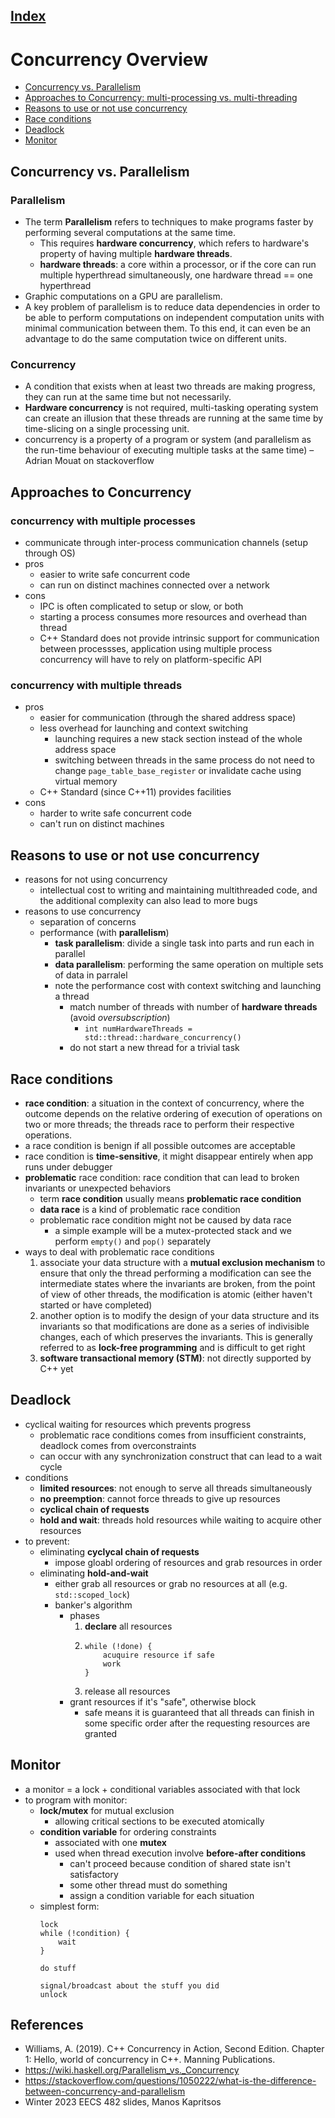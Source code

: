 ## [Index](../README.md)

# Concurrency Overview

- [Concurrency vs. Parallelism](#concurrency-vs-parallelism)
- [Approaches to Concurrency: multi-processing vs. multi-threading](#approaches-to-concurrency)
- [Reasons to use or not use concurrency](#reasons-to-use-or-not-use-concurrency)
- [Race conditions](#race-conditions)
- [Deadlock](#deadlock)
- [Monitor](#monitor)

## Concurrency vs. Parallelism

### Parallelism

- The term __Parallelism__ refers to techniques to make programs faster by performing several computations at the same time.
    - This requires __hardware concurrency__, which refers to hardware's property of having multiple __hardware threads__.
    - __hardware threads__: a core within a processor, or if the core can run multiple hyperthread simultaneously, one hardware thread == one hyperthread
- Graphic computations on a GPU are parallelism.
- A key problem of parallelism is to reduce data dependencies in order to be able to perform computations on independent computation units with minimal communication between them. To this end, it can even be an advantage to do the same computation twice on different units.

### Concurrency

- A condition that exists when at least two threads are making progress, they can run at the same time but not necessarily.
- __Hardware concurrency__ is not required, multi-tasking operating system can create an illusion that these threads are running at the same time by time-slicing on a single processing unit.
- concurrency is a property of a program or system (and parallelism as the run-time behaviour of executing multiple tasks at the same time)  – 
Adrian Mouat on stackoverflow

## Approaches to Concurrency

### concurrency with multiple processes

- communicate through inter-process communication channels (setup through OS)
- pros
    - easier to write safe concurrent code
    - can run on distinct machines connected over a network
- cons
    - IPC is often complicated to setup or slow, or both
    - starting a process consumes more resources and overhead than thread
    - C++ Standard does not provide intrinsic support for communication between processses, application using multiple process concurrency will have to rely on platform-specific API

### concurrency with multiple threads
- pros
    - easier for communication (through the shared address space)
    - less overhead for launching and context switching
        - launching requires a new stack section instead of the whole address space
        - switching between threads in the same process do not need to change `page_table_base_register` or invalidate cache using virtual memory
    - C++ Standard (since C++11) provides facilities
- cons
    - harder to write safe concurrent code
    - can't run on distinct machines

## Reasons to use or not use concurrency

- reasons for not using concurrency
    - intellectual cost to writing and maintaining multithreaded code, and the additional complexity can also lead to more bugs
- reasons to use concurrency
    - separation of concerns
    - performance (with __parallelism__)
        - __task parallelism__: divide a single task into parts and run each in parallel
        - __data parallelism__: performing the same operation on multiple sets of data in parralel
        - note the performance cost with context switching and launching a thread
            - match number of threads with number of __hardware threads__ (avoid _oversubscription_)
                - `int numHardwareThreads = std::thread::hardware_concurrency()`
            - do not start a new thread for a trivial task

## Race conditions

- __race condition__: a situation in the context of concurrency, where the outcome depends on the relative ordering of execution of operations on two or more threads; the threads race to perform their respective operations.
- a race condition is benign if all possible outcomes are acceptable
- race condition is __time-sensitive__, it might disappear entirely when app runs under debugger
- __problematic__ race condition: race condition that can lead to broken invariants or unexpected behaviors
    - term __race condition__ usually means __problematic race condition__
    - __data race__ is a kind of problematic race condition
    - problematic race condition might not be caused by data race
        - a simple example will be a mutex-protected stack and we perform `empty()` and `pop()` separately
- ways to deal with problematic race conditions
    1. associate your data structure with a __mutual exclusion mechanism__ to ensure that only the thread performing a modification can see the intermediate states where the invariants are broken, from the point of view of other threads, the modification is atomic (either haven't started or have completed)
    2. another option is to modify the design of your data structure and its invariants so that modifications are done as a series of indivisible changes, each of which preserves the invariants. This is generally referred to as __lock-free programming__ and is difficult to get right
    3. __software transactional memory (STM)__: not directly supported by C++ yet

## Deadlock

- cyclical waiting for resources which prevents progress
    - problematic race conditions comes from insufficient constraints, deadlock comes from overconstraints
    - can occur with any synchronization construct that can lead to a wait cycle
- conditions
    - __limited resources__: not enough to serve all threads simultaneously
    - __no preemption__: cannot force threads to give up resources
    - __cyclical chain of requests__
    - __hold and wait__: threads hold resources while waiting to acquire other resources
- to prevent:
    - eliminating __cyclycal chain of requests__
        - impose gloabl ordering of resources and grab resources in order
    - eliminating __hold-and-wait__
        - either grab all resources or grab no resources at all (e.g. `std::scoped_lock`)
        - banker's algorithm
            - phases
                1. __declare__ all resources
                2.  ```
                    while (!done) {
                        acuquire resource if safe
                        work
                    }
                    ```
                3. release all resources
            - grant resources if it's "safe", otherwise block
                - safe means it is guaranteed that all threads can finish in some specific order after the requesting resources are granted

## Monitor

- a monitor = a lock + conditional variables associated with that lock
- to program with monitor:
    - __lock/mutex__ for mutual exclusion
        - allowing critical sections to be executed atomically
    - __condition variable__ for ordering constraints
        - associated with one __mutex__
        - used when thread execution involve __before-after conditions__
            - can't proceed because condition of shared state isn't satisfactory
            - some other thread must do something
            - assign a condition variable for each situation
    - simplest form:
        ```
        lock
        while (!condition) {
            wait
        }

        do stuff

        signal/broadcast about the stuff you did
        unlock
        ```

## References

- Williams, A. (2019). C++ Concurrency in Action, Second Edition. Chapter 1: Hello, world of concurrency in C++. Manning Publications.
- https://wiki.haskell.org/Parallelism_vs._Concurrency
- https://stackoverflow.com/questions/1050222/what-is-the-difference-between-concurrency-and-parallelism
- Winter 2023 EECS 482 slides, Manos Kapritsos